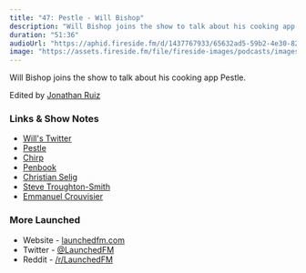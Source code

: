 ```yaml
---
title: "47: Pestle - Will Bishop"
description: "Will Bishop joins the show to talk about his cooking app Pestle."
duration: "51:36"
audioUrl: "https://aphid.fireside.fm/d/1437767933/65632ad5-59b2-4e30-82d1-13845dce07dd/b084f980-caf6-4bcd-8420-bee44f4a238d.mp3"
image: "https://assets.fireside.fm/file/fireside-images/podcasts/images/6/65632ad5-59b2-4e30-82d1-13845dce07dd/episodes/b/b084f980-caf6-4bcd-8420-bee44f4a238d/cover_medium.jpg?ver=1"
---
```


<p>Will Bishop joins the show to talk about his cooking app Pestle.</p>

<p>Edited by <a href="https://twitter.com/refactoredd" rel="nofollow">Jonathan Ruiz</a></p>

<h3>Links &amp; Show Notes</h3>

<ul>
<li><a href="https://twitter.com/WillRBishop" rel="nofollow">Will&#39;s Twitter</a></li>
<li><a href="https://pestlechef.app/" rel="nofollow">Pestle</a></li>
<li><a href="https://www.chirpapp.io/" rel="nofollow">Chirp</a></li>
<li><a href="https://penbook.app/" rel="nofollow">Penbook</a></li>
<li><a href="https://twitter.com/ChristianSelig" rel="nofollow">Christian Selig</a></li>
<li><a href="https://twitter.com/stroughtonsmith" rel="nofollow">Steve Troughton-Smith</a></li>
<li><a href="https://twitter.com/emcro" rel="nofollow">Emmanuel Crouvisier</a></li>
</ul>

<h3>More Launched</h3>

<ul>
<li>Website - <a href="https://launchedfm.com" rel="nofollow">launchedfm.com</a></li>
<li>Twitter - <a href="https://twitter.com/launchedfm" rel="nofollow">@LaunchedFM</a></li>
<li>Reddit - <a href="https://www.reddit.com/r/LaunchedFM/" rel="nofollow">/r/LaunchedFM</a></li>
</ul>

